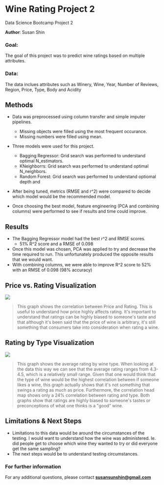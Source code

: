 # Wine Rating Project 2
Data Science Bootcamp Project 2

**Author**: Susan Shin

### Goal:
The goal of this project was to predict wine ratings based on multiple attributes.


### Data:
The data inclues attributes such as Winery, Wine, Year, Number of Reviews, Region, Price, Type, Body and Acidity


## Methods
- Data was preprocessed using column transfer and simple imputer pipelines.
  - Missing objects were filled using the most frequent occurance.
  - Missing numbers were filled using mean.
  
- Three models were used for this project.
  - Bagging Regressor: Grid search was performed to understand optimal N_estimators.
  - KNeighborrs: Grid search was performed to understand optimal N_neighbors.
  - Random Forest: Grid search was performed to understand optiomal depth and 
- After being tuned, metrics (RMSE and r^2) were compared to decide which model would be the recommended model.
- Once choosing the best model, feature engineering (PCA and combining columns) were performed to see if results and time could improve.

## Results
- The Bagging Regressor model had the best r^2 and RMSE scores.
  - 51% R^2 score and a RMSE of 0.098
- Once this model was chosen, PCA was applied to try and decrease the time required to run. This unfortunately produced the opposite results that we would want.
- With combining columns, we were able to improve R^2 score to 52% with an RMSE of 0.098 (98% accuracy)

## Price vs. Rating Visualization
![](https://github.com/susansunshin/Wine-Rating-Project-2/blob/main/images/Screen%20Shot%202022-11-29%20at%202.22.36%20PM.png)
> This graph shows the correlation between Price and Rating.
> This is useful to understand how price highly affects rating. It's important to understand that ratings can be highly biased to someone's taste and that although it's been said that the price of wine is arbitrary, it's still something that consumers take into consideration when rating a wine.

## Rating by Type Visualization
![](https://github.com/susansunshin/Wine-Rating-Project-2/blob/main/Screen%20Shot%202022-11-29%20at%202.24.40%20PM.png)

> This graph shows the average rating by wine type.
> When looking at the data this way we can see that the average rating ranges from 4.3-4.5, which is a relatively small range. 
> Given that one would think that the type of wine would be the highest correlation between if someone likes a wine, this graph actually shows that it's not something that swings a rating as much as price.
> Furthermore, the correlation head map shows only a 24% correlation between rating and type.
> Both graphs show that ratings are highly biased to someone's tastes or preconceptions of what one thinks is a "good" wine.

## Limitations & Next Steps
- Limitations to this data would be around the circumstances of the testing. I would want to understand how the wine was administered. Ie. did people get to choose which wine they wanted to try or did everyone get the same sampling?
- The next steps would be to understand testing circumstances.

### For further information

For any additional questions, please contact **susansunshin@gmail.com**
